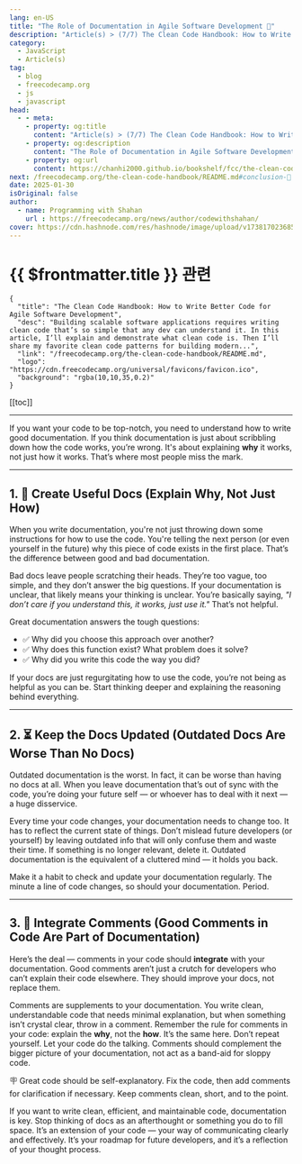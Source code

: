 ```yaml
---
lang: en-US
title: "The Role of Documentation in Agile Software Development 🚣"
description: "Article(s) > (7/7) The Clean Code Handbook: How to Write Better Code for Agile Software Development" 
category:
  - JavaScript
  - Article(s)
tag:
  - blog
  - freecodecamp.org
  - js
  - javascript
head:
  - - meta:
    - property: og:title
      content: "Article(s) > (7/7) The Clean Code Handbook: How to Write Better Code for Agile Software Development"
    - property: og:description
      content: "The Role of Documentation in Agile Software Development 🚣"
    - property: og:url
      content: https://chanhi2000.github.io/bookshelf/fcc/the-clean-code-handbook/the-role-of-documentation-in-agile-software-development.html
next: /freecodecamp.org/the-clean-code-handbook/README.md#conclusion-🏁
date: 2025-01-30
isOriginal: false
author:
  - name: Programming with Shahan
    url : https://freecodecamp.org/news/author/codewithshahan/
cover: https://cdn.hashnode.com/res/hashnode/image/upload/v1738170236859/edacf21e-7180-4f65-9e7e-f7cf95b4f9d8.png
---
```


# {{ $frontmatter.title }} 관련

```component VPCard
{
  "title": "The Clean Code Handbook: How to Write Better Code for Agile Software Development",
  "desc": "Building scalable software applications requires writing clean code that’s so simple that any dev can understand it. In this article, I’ll explain and demonstrate what clean code is. Then I’ll share my favorite clean code patterns for building modern...",
  "link": "/freecodecamp.org/the-clean-code-handbook/README.md",
  "logo": "https://cdn.freecodecamp.org/universal/favicons/favicon.ico",
  "background": "rgba(10,10,35,0.2)"
}
```

[[toc]]

---

<SiteInfo
  name="The Clean Code Handbook: How to Write Better Code for Agile Software Development"
  desc="Building scalable software applications requires writing clean code that’s so simple that any dev can understand it. In this article, I’ll explain and demonstrate what clean code is. Then I’ll share my favorite clean code patterns for building modern..."
  url="https://freecodecamp.org/news/the-clean-code-handbook#heading-the-role-of-documentation-in-agile-software-development"
  logo="https://cdn.freecodecamp.org/universal/favicons/favicon.ico"
  preview="https://cdn.hashnode.com/res/hashnode/image/upload/v1738170236859/edacf21e-7180-4f65-9e7e-f7cf95b4f9d8.png"/>

If you want your code to be top-notch, you need to understand how to write good documentation. If you think documentation is just about scribbling down how the code works, you’re wrong. It's about explaining **why** it works, not just how it works. That’s where most people miss the mark.

---

## 1. 🚡 Create Useful Docs (Explain Why, Not Just How)

When you write documentation, you're not just throwing down some instructions for how to use the code. You're telling the next person (or even yourself in the future) why this piece of code exists in the first place. That’s the difference between good and bad documentation.

Bad docs leave people scratching their heads. They’re too vague, too simple, and they don’t answer the big questions. If your documentation is unclear, that likely means your thinking is unclear. You’re basically saying, *"I don’t care if you understand this, it works, just use it."* That’s not helpful.

Great documentation answers the tough questions:

- ✅ Why did you choose this approach over another?
- ✅ Why does this function exist? What problem does it solve?
- ✅ Why did you write this code the way you did?

If your docs are just regurgitating how to use the code, you’re not being as helpful as you can be. Start thinking deeper and explaining the reasoning behind everything.

---

## 2. ⏳ Keep the Docs Updated (Outdated Docs Are Worse Than No Docs)

Outdated documentation is the worst. In fact, it can be worse than having no docs at all. When you leave documentation that’s out of sync with the code, you’re doing your future self — or whoever has to deal with it next — a huge disservice.

Every time your code changes, your documentation needs to change too. It has to reflect the current state of things. Don’t mislead future developers (or yourself) by leaving outdated info that will only confuse them and waste their time. If something is no longer relevant, delete it. Outdated documentation is the equivalent of a cluttered mind — it holds you back.

Make it a habit to check and update your documentation regularly. The minute a line of code changes, so should your documentation. Period.

---

## 3. 🚆 Integrate Comments (Good Comments in Code Are Part of Documentation)

Here’s the deal — comments in your code should **integrate** with your documentation. Good comments aren’t just a crutch for developers who can’t explain their code elsewhere. They should improve your docs, not replace them.

Comments are supplements to your documentation. You write clean, understandable code that needs minimal explanation, but when something isn’t crystal clear, throw in a comment. Remember the rule for comments in your code: explain the **why**, not the **how**. It’s the same here. Don’t repeat yourself. Let your code do the talking. Comments should complement the bigger picture of your documentation, not act as a band-aid for sloppy code.

🪧 Great code should be self-explanatory. Fix the code, then add comments for clarification if necessary. Keep comments clean, short, and to the point.

If you want to write clean, efficient, and maintainable code, documentation is key. Stop thinking of docs as an afterthought or something you do to fill space. It’s an extension of your code — your way of communicating clearly and effectively. It’s your roadmap for future developers, and it’s a reflection of your thought process.

